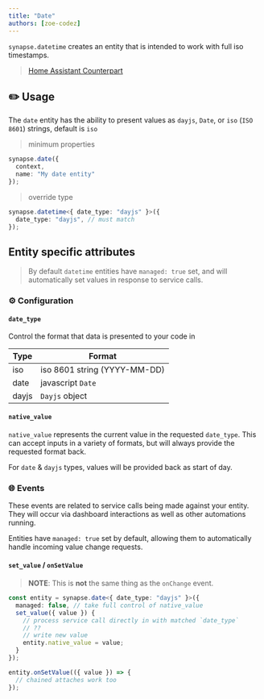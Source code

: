 ```yaml
---
title: "Date"
authors: [zoe-codez]
---
```


`synapse.datetime` creates an entity that is intended to work with full iso timestamps.

> [Home Assistant Counterpart](https://developers.home-assistant.io/docs/core/entity/datetime/)

## ✏️ Usage

The `date` entity has the ability to present values as `dayjs`, `Date`, or `iso` (`ISO 8601`) strings, default is `iso`

> minimum properties

```typescript
synapse.date({
  context,
  name: "My date entity"
});
```

> override type

```typescript
synapse.datetime<{ date_type: "dayjs" }>({
  date_type: "dayjs", // must match
});
```

## Entity specific attributes

> By default `datetime` entities have `managed: true` set, and will automatically set values in response to service calls.

### ⚙️ Configuration

#### `date_type`

Control the format that data is presented to your code in

| Type | Format |
| --- | --- |
| iso | iso 8601 string (YYYY-MM-DD) |
| date | javascript `Date` |
| dayjs | `Dayjs` object |

#### `native_value`

`native_value` represents the current value in the requested `date_type`.
This can accept inputs in a variety of formats, but will always provide the requested format back.

For `date` & `dayjs` types, values will be provided back as start of day.

### 🌐 Events

These events are related to service calls being made against your entity.
They will occur via dashboard interactions as well as other automations running.

Entities have `managed: true` set by default, allowing them to automatically handle incoming value change requests.

#### `set_value` / `onSetValue`

> **NOTE**: This is **not** the same thing as the `onChange` event.

```typescript
const entity = synapse.date<{ date_type: "dayjs" }>({
  managed: false, // take full control of native_value
  set_value({ value }) {
    // process service call directly in with matched `date_type`
    // ??
    // write new value
    entity.native_value = value;
  }
});

entity.onSetValue(({ value }) => {
  // chained attaches work too
});
```
